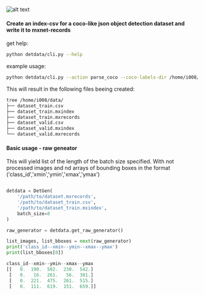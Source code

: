 ![alt text](https://api.travis-ci.org/i008/detdata.svg "")

#### Create an index-csv for a coco-like json object detection dataset and write it to mxnet-records

get help:
```bash
python detdata/cli.py --help

```

example usage:

```bash
python detdata/cli.py --action parse_coco --coco-labels-dir /home/i008/googledrive/Projects/AiScope/malaria_dataset --out-path /home/i008/data

```
This will result in the following files beeing created:

```bash
tree /home/i008/data/
├── dataset_train.csv
├── dataset_train.mxindex
├── dataset_train.mxrecords
├── dataset_valid.csv
├── dataset_valid.mxindex
└── dataset_valid.mxrecords

```

#### Basic usage - raw geneator

This will yield list of the length of the batch size specified.  With not processed images and
nd arrays of bounding boxes in the format ('class_id','xmin','ymin','xmax','ymax')

```python

detdata = DetGen(
    '/path/to/dataset.mxrecords',
    '/path/to/dataset_train.csv',
    '/path/to/dataset_train.mxindex',
    batch_size=8
)

raw_generator = detdata.get_raw_generator()

list_images, list_bboxes = next(raw_generator)
print('class_id--xmin--ymin--xmax--ymax')
print(list_bboxes[0])

class_id--xmin--ymin--xmax--ymax
[[   0.  190.  502.  230.  542.]
 [   0.   16.  261.   56.  301.]
 [   0.  221.  475.  261.  515.]
 [   0.  111.  619.  151.  659.]]

```
